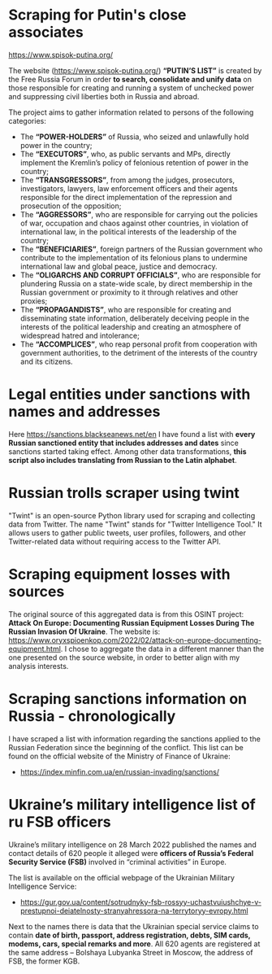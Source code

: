 # Scraping for Putin's close associates
https://www.spisok-putina.org/

The website (https://www.spisok-putina.org/) **“PUTIN’S LIST”** is created by the Free Russia Forum in order **to search, consolidate and unify data** on 
those responsible for creating and running a system of unchecked power and suppressing civil liberties both in Russia and abroad.

The project aims to gather information related to persons of the following categories:

* The **“POWER-HOLDERS”** of Russia, who seized and unlawfully hold power in the country;
* The **“EXECUTORS”**, who, as public servants and MPs, directly implement the Kremlin’s policy of felonious retention of power in the country;
* The **“TRANSGRESSORS”**, from among the judges, prosecutors, investigators, lawyers, law enforcement officers and their agents responsible for the direct implementation of the repression and prosecution of the opposition;
* The **“AGGRESSORS”**, who are responsible for carrying out the policies of war, occupation and chaos against other countries, in violation of international law, in the political interests of the leadership of the country;
* The **“BENEFICIARIES”**, foreign partners of the Russian government who contribute to the implementation of its felonious plans to undermine international law and global peace, justice and democracy.
* The **“OLIGARCHS AND CORRUPT OFFICIALS”**, who are responsible for plundering Russia on a state-wide scale, by direct membership in the Russian government or proximity to it through relatives and other proxies;
* The **“PROPAGANDISTS”**, who are responsible for creating and disseminating state information, deliberately deceiving people in the interests of the political leadership and creating an atmosphere of widespread hatred and intolerance;
* The **“ACCOMPLICES”**, who reap personal profit from cooperation with government authorities, to the detriment of the interests of the country and its citizens.

# Legal entities under sanctions with names and addresses

Here https://sanctions.blackseanews.net/en I have found a list with **every Russian sanctioned entity that includes addresses and dates** since sanctions started taking effect.
Among other data transformations, **this script also includes translating from Russian to the Latin alphabet**.

# Russian trolls scraper using twint

"Twint" is an open-source Python library used for scraping and collecting data from Twitter. The name "Twint" stands for "Twitter Intelligence Tool." It allows users to gather public tweets, user profiles, followers, and other Twitter-related data without requiring access to the Twitter API.

# Scraping equipment losses with sources

The original source of this aggregated data is from this OSINT project: **Attack On Europe: Documenting Russian Equipment Losses During The Russian Invasion Of Ukraine**. The website is: https://www.oryxspioenkop.com/2022/02/attack-on-europe-documenting-equipment.html. I chose to aggregate the data in a different manner than the one presented on the source website, in order to better align with my analysis interests.

# Scraping sanctions information on Russia - chronologically

I have scraped a list with information regarding the sanctions applied to the Russian Federation since the beginning of the conflict. This list can be found on the official website of the Ministry of Finance of Ukraine:
* https://index.minfin.com.ua/en/russian-invading/sanctions/

# Ukraine’s military intelligence list of ru FSB officers

Ukraine’s military intelligence on 28 March 2022 published the names and contact details of 620 people it alleged were **officers of Russia’s Federal Security Service (FSB)** involved in “criminal activities” in Europe.

The list is available on the official webpage of the Ukrainian Military Intelligence Service:
* https://gur.gov.ua/content/sotrudnyky-fsb-rossyy-uchastvuiushchye-v-prestupnoi-deiatelnosty-stranyahressora-na-terrytoryy-evropy.html

Next to the names there is data that the Ukrainian special service claims to contain **date of birth, passport, address registration, debts, SIM cards, modems, cars, special remarks and more**. All 620 agents are registered at the same address – Bolshaya Lubyanka Street in Moscow, the address of FSB, the former KGB.
